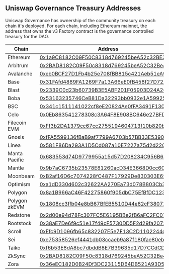 ## Uniswap Governance Treasury Addresses

Uniswap Governance has ownership of the community treasury on each chain it's deployed. For each chain, including Ethereum mainnet, the address that owns the v3 Factory contract is the governance controlled treasury for the DAO.

| Chain         | Address                                                                                                                                 |
| ------------- | --------------------------------------------------------------------------------------------------------------------------------------- |
| Ethereum      | [0x1a9C8182C09F50C8318d769245beA52c32BE35BC](https://etherscan.io/address/0x1a9C8182C09F50C8318d769245beA52c32BE35BC)                   |
| Arbitrum      | [0x2BAD8182C09F50c8318d769245beA52C32Be46CD](https://arbiscan.io/address/0x2BAD8182C09F50c8318d769245beA52C32Be46CD)                    |
| Avalanche     | [0xeb0BCF27D1Fb4b25e708fBB815c421Aeb51eA9fc](https://snowtrace.io/address/0xeb0BCF27D1Fb4b25e708fBB815c421Aeb51eA9fc)                   |
| Base          | [0x31FAfd4889FA1269F7a13A66eE0fB458f27D72A9](https://basescan.org/address/0x31FAfd4889FA1269F7a13A66eE0fB458f27D72A9)                   |
| Blast         | [0x2339C0d23b60739B3E5ABF201F05903D24A26C77](https://blastscan.io/address/0x2339C0d23b60739B3E5ABF201F05903D24A26C77)                   |
| Boba          | [0x53163235746CeB81Da32293bb0932e1A599256B4](https://bobascan.com/address/0x53163235746CeB81Da32293bb0932e1A599256B4)                   |
| BSC           | [0x341c1511141022cf8eE20824Ae0fFA3491F1302b](https://bscscan.com/address/0x341c1511141022cf8eE20824Ae0fFA3491F1302b)                    |
| Celo          | [0x0Eb863541278308c3A64F8E908BC646e27BFD071](https://celoscan.io/address/0x0Eb863541278308c3A64F8E908BC646e27BFD071)                    |
| Filecoin EVM  | [0xFf3b2DA1379cc67cc2755194604713f10b820b0E](https://filecoin.blockscout.com/address/0xFf3b2DA1379cc67cc2755194604713f10b820b0E)        |
| Gnosis        | [0xfFA5599136fBaB9af7799A6703b57BB33E5390Cf](https://gnosisscan.io/address/0xfFA5599136fBaB9af7799A6703b57BB33E5390Cf)                  |
| Linea         | [0x581F86Da293A1D5Cd087a10E7227a75d2d2201A8](https://lineascan.build/address/0x581F86Da293A1D5Cd087a10E7227a75d2d2201A8)                |
| Manta Pacific | [0x683553d74D9779955a15d57D208234C956B6Eae6](https://pacific-explorer.manta.network/address/0x683553d74D9779955a15d57D208234C956B6Eae6) |
| Mantle        | [0x9b7aC6735b23578E81260acD34E3668D0cc6000A](https://explorer.mantle.xyz/address/0x9b7aC6735b23578E81260acD34E3668D0cc6000A)            |
| Moonbeam      | [0xB2af16D6c7074228fC487F17929De830303E6531](https://moonscan.io/address/0xB2af16D6c7074228fC487F17929De830303E6531)                    |
| Optimism      | [0xa1dD330d602c32622AA270Ea73d078B803Cb3518](https://optimistic.etherscan.io/address/0xa1dD330d602c32622AA270Ea73d078B803Cb3518)        |
| Polygon       | [0x8a1B966aC46F42275860f905dbC75EfBfDC12374](https://polygonscan.com/address/0x8a1B966aC46F42275860f905dbC75EfBfDC12374#tokentxns)      |
| Polygon zkEVM | [0x1808cc3ffb04e8bB67BfEB5510D44e62cF380717](https://zkevm.polygonscan.com/address/0x1808cc3ffb04e8bB67BfEB5510D44e62cF380717)          |
| Redstone      | [0x2d00e94d78Fc307FC5E6195BBe2fB6aFC2FC07d4](https://explorer.redstone.xyz/address/0x2d00e94d78Fc307FC5E6195BBe2fB6aFC2FC07d4)          |
| Rootstock     | [0x38aE7De6f9c51e17f49cF5730DD5F2d29fa20758](https://rootstock.blockscout.com/address/0x38aE7De6f9c51e17f49cF5730DD5F2d29fa20758)       |
| Scroll        | [0xEfc9D1096fb65c832207E5e7F13C2D1102244dbe](https://scrollscan.com/address/0xEfc9D1096fb65c832207E5e7F13C2D1102244dbe)                 |
| Sei           | [0xe75358526ef4441db03ccaeb9a87f180fae80eb9](https://seitrace.com/address/0xe75358526ef4441db03ccaeb9a87f180fae80eb9)                   |
| Taiko         | [0xf6b53E8dA8bc7dbddB8E7B39635d17D7CCdCD6E5](https://taikoscan.io/address/0xf6b53E8dA8bc7dbddB8E7B39635d17D7CCdCD6E5)                   |
| ZkSync        | [0x2BAD8182C09F50c8318d769245beA52C32Be46CD](https://explorer.zksync.io/address/0x2BAD8182C09F50c8318d769245beA52C32Be46CD)             |
| Zora          | [0x36eEC182D0B24Df3DC23115D64DB521A93D5154f](https://explorer.zora.energy/address/0x36eEC182D0B24Df3DC23115D64DB521A93D5154f)           |
